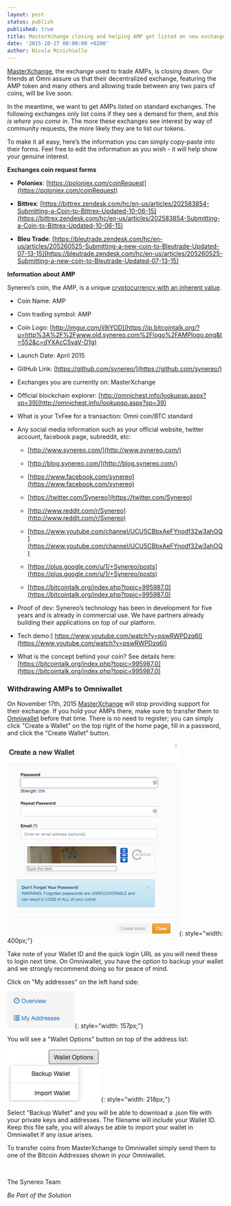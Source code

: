 ```yaml
---
layout: post
status: publish
published: true
title: MasterXchange closing and helping AMP get listed on new exchanges
date: '2015-10-27 08:00:00 +0200'
author: Nicola Minichiello
---
```

[MasterXchange](https://masterxchange.com), the exchange used to trade AMPs, is closing down. Our friends at Omni assure us that their decentralized exchange, featuring the AMP token and many others and allowing trade between any two pairs of coins, will be live soon.

In the meantime, we want to get AMPs listed on standard exchanges. The following exchanges only list coins if they see a demand for them, and *this is where you come in*. The more these exchanges see interest by way of community requests, the more likely they are to list our tokens.

To make it all easy, here’s the information you can simply copy-paste into their forms. Feel free to edit the information as you wish - it will help show your genuine interest. 

**Exchanges coin request forms**

* **Poloniex**: [https://poloniex.com/coinRequest](https://poloniex.com/coinRequest)

* **Bittrex**: [https://bittrex.zendesk.com/hc/en-us/articles/202583854-Submitting-a-Coin-to-Bittrex-Updated-10-06-15](https://bittrex.zendesk.com/hc/en-us/articles/202583854-Submitting-a-Coin-to-Bittrex-Updated-10-06-15)

* **Bleu Trade**: [https://bleutrade.zendesk.com/hc/en-us/articles/205260525-Submitting-a-new-coin-to-Bleutrade-Updated-07-13-15](https://bleutrade.zendesk.com/hc/en-us/articles/205260525-Submitting-a-new-coin-to-Bleutrade-Updated-07-13-15)

**Information about AMP**

Synereo’s coin, the AMP, is a unique [cryptocurrency with an inherent value](http://blog.synereo.com/2015/03/27/how-amps-work/).

* Coin Name: AMP

* Coin trading symbol: AMP

* Coin Logo: [http://imgur.com/ij9iYOD](https://ip.bitcointalk.org/?u=http%3A%2F%2Fwww.old.synereo.com%2Flogo%2FAMPlogo.png&t=552&c=dYXAcC5vaV-D1g)

* Launch Date: April 2015

* GitHub Link: [https://github.com/synereo/](https://github.com/synereo/)

* Exchanges you are currently on: MasterXchange

* Official blockchain explorer: [http://omnichest.info/lookupsp.aspx?sp=39](http://omnichest.info/lookupsp.aspx?sp=39)

* What is your TxFee for a transaction: Omni coin/BTC standard

* Any social media information such as your official website, twitter account, facebook page, subreddit, etc:

	- [http://www.synereo.com/](http://www.synereo.com/)

	
	- [http://blog.synereo.com/](http://blog.synereo.com/)


	- [https://www.facebook.com/synereo](https://www.facebook.com/synereo)


	- [https://twitter.com/Synereo](https://twitter.com/Synereo)


	- [http://www.reddit.com/r/Synereo](http://www.reddit.com/r/Synereo)


	- [https://www.youtube.com/channel/UCU5CBbxAeFYnodf32w3ahOQ](https://www.youtube.com/channel/UCU5CBbxAeFYnodf32w3ahOQ)


	- [https://plus.google.com/u/1/+Synereo/posts](https://plus.google.com/u/1/+Synereo/posts)


	- [https://bitcointalk.org/index.php?topic=995987.0](https://bitcointalk.org/index.php?topic=995987.0)


* Proof of dev:  Synereo’s technology has been in development for five years and is already in commercial use. We have partners already building their applications on top of our platform.

* Tech demo:[ https://www.youtube.com/watch?v=pswRWPDzq6I](https://www.youtube.com/watch?v=pswRWPDzq6I) 

* What is the concept behind your coin? See details here:[https://bitcointalk.org/index.php?topic=995987.0](https://bitcointalk.org/index.php?topic=995987.0)

### Withdrawing AMPs to Omniwallet

On November 17th, 2015 [MasterXchange](https://masterxchange.com) will stop providing support for their exchange. If you hold your AMPs there, make sure to transfer them to [Omniwallet](https://omniwallet.org/) before that time. There is no need to register; you can simply click "Create a Wallet" on the top right of the home page, fill in a password, and click the “Create Wallet” button.

![createwallet.png](/img/uploads/createwallet.png){: style="width: 400px;"}

Take note of your Wallet ID and the quick login URL as you will need these to login next time. On Omniwallet, you have the option to backup your wallet and we strongly recommend doing so for peace of mind.

Click on "My addresses" on the left hand side:

![addresses.png](/img/uploads/addresses.png){: style="width: 157px;"}

You will see a "Wallet Options" button on top of the address list:

![backupwallet.png](/img/uploads/backupwallet.png){: style="width: 218px;"}

Select "Backup Wallet" and you will be able to download a .json file with your private keys and addresses. The filename will include your Wallet ID. Keep this file safe, you will always be able to import your wallet in Omniwallet if any issue arises.

To transfer coins from MasterXchange to Omniwallet simply send them to one of the Bitcoin Addresses shown in your Omniwallet.

<BR>

The Synereo Team

*Be Part of the Solution*


